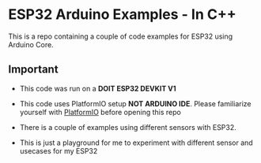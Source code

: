 # ESP32 Arduino Examples - In C++

This is a repo containing a couple of code examples for ESP32 using Arduino Core.

## Important

- This code was run on a **DOIT ESP32 DEVKIT V1**

- This code uses PlatformIO setup **NOT ARDUINO IDE**. Please familiarize yourself with [PlatformIO](https://platformio.org/) before opening this repo

- There is a couple of examples using different sensors with ESP32.

- This is just a playground for me to experiment with different sensor and usecases for my ESP32
